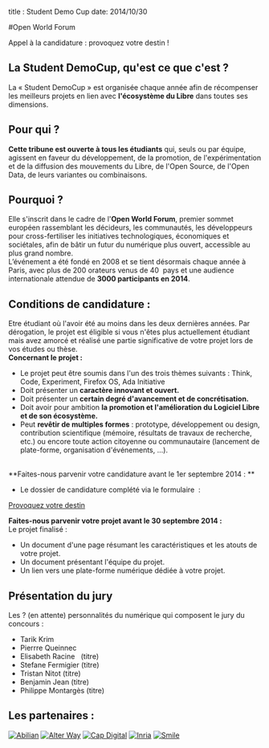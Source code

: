 title : Student Demo Cup
date: 2014/10/30

#Open World Forum

Appel à la candidature :  provoquez votre destin !


## La Student DemoCup, qu'est ce que c'est ?

La « Student DemoCup » est organisée chaque année afin de récompenser les meilleurs projets en lien avec **l'écosystème du Libre** dans toutes ses dimensions.

## Pour qui ?

**Cette tribune est ouverte à tous les étudiants** qui, seuls ou par équipe, agissent en faveur du développement, de la promotion, de l'expérimentation et de la diffusion des mouvements du Libre, de l'Open Source, de l'Open Data, de leurs variantes ou combinaisons.

## Pourquoi ?

Elle s'inscrit dans le cadre de l'**Open World Forum**, premier sommet européen rassemblant les décideurs, les communautés, les développeurs pour cross-fertiliser les initiatives technologiques, économiques et sociétales, afin de bâtir un futur du numérique plus ouvert, accessible au plus grand nombre. <br>
L’événement a été fondé en 2008 et se tient désormais chaque année à Paris, avec plus de 200 orateurs venus de 40  pays et une audience internationale attendue de **3000 participants en 2014**. 

## Conditions de candidature :

Etre étudiant où l'avoir été au moins dans les deux dernières années. Par dérogation, le projet est éligible si vous n'êtes plus actuellement étudiant mais avez amorcé et réalisé une partie significative de votre projet lors de vos études ou thèse. <br>
**Concernant le projet :** <br>

- Le projet peut être soumis dans l'un des trois thèmes suivants : Think, Code, Experiment, Firefox OS, Ada Initiative
- Doit présenter un **caractère innovant et ouvert.**
- Doit présenter un **certain degré d'avancement et de concrétisation.**
- Doit avoir pour ambition **la promotion et l'amélioration du Logiciel Libre et de son écosystème.**
- Peut **revêtir de multiples formes** : prototype, développement ou design, contribution scientifique (mémoire, résultats de travaux de recherche, etc.) ou encore toute action citoyenne ou communautaire (lancement de plate-forme, organisation d'événements, ...).  <br><br>

**Faites-nous parvenir votre candidature avant le 1er septembre 2014 : ** <br>

- Le dossier de candidature complété via le formulaire  :&nbsp;

<a href="../../formulaire/student_demo_cup/formulaire.md"> Provoquez votre destin</a>

	
**Faites-nous parvenir votre projet avant le 30 septembre 2014 :**  <br>
Le projet finalisé : <br>

- Un document d'une page résumant les caractéristiques et les atouts de votre projet.
- Un document présentant l'équipe du projet.
- Un lien vers une plate-forme numérique dédiée à votre projet.

## Présentation du jury

Les ? (en attente) personnalités du numérique qui composent le jury du concours :

- Tarik Krim
- Pierrre Queinnec
- Elisabeth Racine   (titre)
- Stefane Fermigier (titre)
- Tristan Nitot (titre)
- Benjamin Jean (titre)
- Philippe Montargès (titre)

## Les partenaires : 


<a href="/{{ lang }}/partners/#abilian" class="hidden-xs"><img alt='Abilian'
    src="/static/pictures/partners/abilian_logosponsors.png"/></a>
<a href="/{{ lang }}/partners/#alter way"><img alt="Alter Way"
    src="/static/pictures/partners/logo_aw_rvb_copie-orga.png"/></a>
<a href="/{{ lang }}/partners/#cap" class="hidden-xs"><img alt="Cap Digital"
    src="/static/pictures/partners/cap_digital_logosponsors.jpg"/></a>
<a href="/{{ lang }}/partners/#inria" class="hidden-xs"><img alt="Inria"
    src="/static/pictures/partners/INRIA_logoSponsor.jpg"/></a>
<a href="/{{ lang }}/partners/#smile" class="hidden-xs"><img alt="Smile"
    src="/static/pictures/partners/Smile_logoSponsor.png"/></a>


